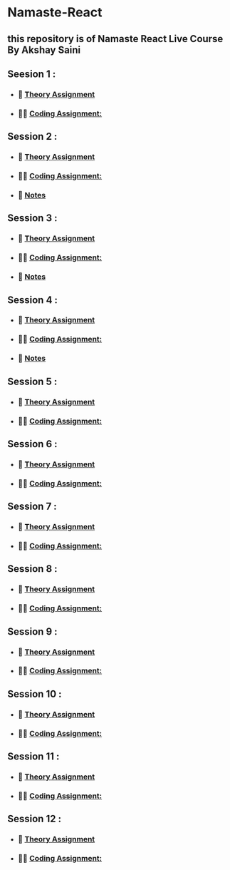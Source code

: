 # Namaste-React

## this repository is of Namaste React Live Course By Akshay Saini

## Seesion 1 :

- ### :green_book: [Theory Assignment](./Session-1/theory/)
- ### :man_technologist: [Coding Assignment:](./Session-1/code/)

## Session 2 :

- ### :green_book: [Theory Assignment](./Session-2/theory/)
- ### :man_technologist: [Coding Assignment:](./Session-2/code/)
- ### :open_book: [Notes](./Session-2/theory/notes.md)

## Session 3 :

- ### :green_book: [Theory Assignment](./Session-3/theory/)
- ### :man_technologist: [Coding Assignment:](./Session-3/code/)
- ### :open_book: [Notes](./Session-3/theory/notes%20.md)

## Session 4 :

- ### :green_book: [Theory Assignment](./Session-4/theory/)
- ### :man_technologist: [Coding Assignment:](./Session-4/code/)
- ### :open_book: [Notes](./Session-4/theory/notes.md)

## Session 5 :

- ### :green_book: [Theory Assignment](./Session-5/theory/)
- ### :man_technologist: [Coding Assignment:](./Session-5/code/)

## Session 6 :

- ### :green_book: [Theory Assignment](./Session-6/theory/)
- ### :man_technologist: [Coding Assignment:](./Session-6/code/)

## Session 7 :

- ### :green_book: [Theory Assignment](./Session-7/theory/)
- ### :man_technologist: [Coding Assignment:](./Session-7/code/)

## Session 8 :

- ### :green_book: [Theory Assignment](./Session-8/theory/)
- ### :man_technologist: [Coding Assignment:](./Session-8/code/)

## Session 9 :

- ### :green_book: [Theory Assignment](./Session-9/theory/)
- ### :man_technologist: [Coding Assignment:](./Session-9/code/)

## Session 10 :

- ### :green_book: [Theory Assignment](./Session-10/theory/)
- ### :man_technologist: [Coding Assignment:](./Session-10/code/)

## Session 11 :

- ### :green_book: [Theory Assignment](./Session-11/theory/)
- ### :man_technologist: [Coding Assignment:](./Session-11/code/)

## Session 12 :

- ### :green_book: [Theory Assignment](./Session-12/theory/)
- ### :man_technologist: [Coding Assignment:](./Session-12/code/)
